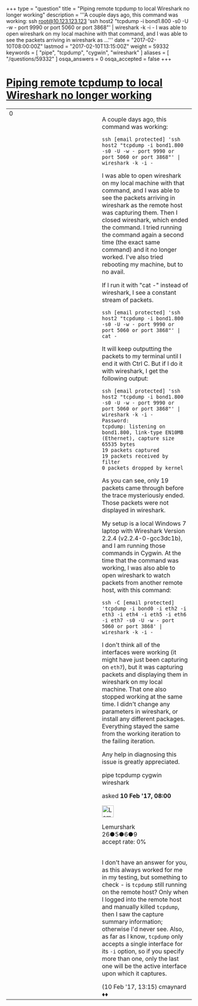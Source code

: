 +++
type = "question"
title = "Piping remote tcpdump to local Wireshark no longer working"
description = '''A couple days ago, this command was working: ssh root@10.123.123.123 &#x27;ssh host2 &quot;tcpdump -i bond1.800 -s0 -U -w - port 9990 or port 5060 or port 3868&quot;&#x27; | wireshark -k -i -  I was able to open wireshark on my local machine with that command, and I was able to see the packets arriving in wireshark as ...'''
date = "2017-02-10T08:00:00Z"
lastmod = "2017-02-10T13:15:00Z"
weight = 59332
keywords = [ "pipe", "tcpdump", "cygwin", "wireshark" ]
aliases = [ "/questions/59332" ]
osqa_answers = 0
osqa_accepted = false
+++

<div class="headNormal">

# [Piping remote tcpdump to local Wireshark no longer working](/questions/59332/piping-remote-tcpdump-to-local-wireshark-no-longer-working)

</div>

<div id="main-body">

<div id="askform">

<table id="question-table" style="width:100%;"><colgroup><col style="width: 50%" /><col style="width: 50%" /></colgroup><tbody><tr class="odd"><td style="width: 30px; vertical-align: top"><div class="vote-buttons"><span id="post-59332-upvote" class="ajax-command post-vote up" rel="nofollow" title="I like this post (click again to cancel)"> </span><div id="post-59332-score" class="post-score" title="current number of votes">0</div><span id="post-59332-downvote" class="ajax-command post-vote down" rel="nofollow" title="I dont like this post (click again to cancel)"> </span> <span id="favorite-mark" class="ajax-command favorite-mark" rel="nofollow" title="mark/unmark this question as favorite (click again to cancel)"> </span><div id="favorite-count" class="favorite-count"></div></div></td><td><div id="item-right"><div class="question-body"><p>A couple days ago, this command was working:</p><pre><code>ssh [email protected] &#39;ssh host2 &quot;tcpdump -i bond1.800 -s0 -U -w - port 9990 or port 5060 or port 3868&quot;&#39; | wireshark -k -i -</code></pre><p>I was able to open wireshark on my local machine with that command, and I was able to see the packets arriving in wireshark as the remote host was capturing them. Then I closed wireshark, which ended the command. I tried running the command again a second time (the exact same command) and it no longer worked. I've also tried rebooting my machine, but to no avail.<br />
</p><p>If I run it with "cat -" instead of wireshark, I see a constant stream of packets.</p><pre><code>ssh [email protected] &#39;ssh host2 &quot;tcpdump -i bond1.800 -s0 -U -w - port 9990 or port 5060 or port 3868&quot;&#39; | cat -</code></pre><p>It will keep outputting the packets to my terminal until I end it with Ctrl C. But if I do it with wireshark, I get the following output:</p><pre><code>ssh [email protected] &#39;ssh host2 &quot;tcpdump -i bond1.800 -s0 -U -w - port 9990 or port 5060 or port 3868&quot;&#39; | wireshark -k -i -
Password:
tcpdump: listening on bond1.800, link-type EN10MB (Ethernet), capture size 65535 bytes
19 packets captured
19 packets received by filter
0 packets dropped by kernel</code></pre><p>As you can see, only 19 packets came through before the trace mysteriously ended. Those packets were not displayed in wireshark.<br />
</p><p>My setup is a local Windows 7 laptop with Wireshark Version 2.2.4 (v2.2.4-0-gcc3dc1b), and I am running those commands in Cygwin. At the time that the command was working, I was also able to open wireshark to watch packets from another remote host, with this command:</p><pre><code>ssh -C [email protected] &#39;tcpdump -i bond0 -i eth2 -i eth3 -i eth4 -i eth5 -i eth6 -i eth7 -s0 -U -w - port 5060 or port 3868&#39; | wireshark -k -i -</code></pre><p>I don't think all of the interfaces were working (it might have just been capturing on <code>eth7</code>), but it was capturing packets and displaying them in wireshark on my local machine. That one also stopped working at the same time. I didn't change any parameters in wireshark, or install any different packages. Everything stayed the same from the working iteration to the failing iteration.</p><p>Any help in diagnosing this issue is greatly appreciated.</p></div><div id="question-tags" class="tags-container tags"><span class="post-tag tag-link-pipe" rel="tag" title="see questions tagged &#39;pipe&#39;">pipe</span> <span class="post-tag tag-link-tcpdump" rel="tag" title="see questions tagged &#39;tcpdump&#39;">tcpdump</span> <span class="post-tag tag-link-cygwin" rel="tag" title="see questions tagged &#39;cygwin&#39;">cygwin</span> <span class="post-tag tag-link-wireshark" rel="tag" title="see questions tagged &#39;wireshark&#39;">wireshark</span></div><div id="question-controls" class="post-controls"></div><div class="post-update-info-container"><div class="post-update-info post-update-info-user"><p>asked <strong>10 Feb '17, 08:00</strong></p><img src="https://secure.gravatar.com/avatar/e96b0196e8e968b1a2d8f6ddfda87ab1?s=32&amp;d=identicon&amp;r=g" class="gravatar" width="32" height="32" alt="Lemurshark&#39;s gravatar image" /><p><span>Lemurshark</span><br />
<span class="score" title="26 reputation points">26</span><span title="5 badges"><span class="badge1">●</span><span class="badgecount">5</span></span><span title="6 badges"><span class="silver">●</span><span class="badgecount">6</span></span><span title="9 badges"><span class="bronze">●</span><span class="badgecount">9</span></span><br />
<span class="accept_rate" title="Rate of the user&#39;s accepted answers">accept rate:</span> <span title="Lemurshark has no accepted answers">0%</span> </br></br></p></div></div><div id="comments-container-59332" class="comments-container"><span id="59337"></span><div id="comment-59337" class="comment"><div id="post-59337-score" class="comment-score"></div><div class="comment-text"><p>I don't have an answer for you, as this always worked for me in my testing, but something to check - is <code>tcpdump</code> still running on the remote host? Only when I logged into the remote host and manually killed <code>tcpdump</code>, then I saw the capture summary information; otherwise I'd never see. Also, as far as I know, <code>tcpdump</code> only accepts a single interface for its <code>-i</code> option, so if you specify more than one, only the last one will be the active interface upon which it captures.</p></div><div id="comment-59337-info" class="comment-info"><span class="comment-age">(10 Feb '17, 13:15)</span> <span class="comment-user userinfo">cmaynard ♦♦</span></div></div></div><div id="comment-tools-59332" class="comment-tools"></div><div class="clear"></div><div id="comment-59332-form-container" class="comment-form-container"></div><div class="clear"></div></div></td></tr></tbody></table>

</div>

</div>

